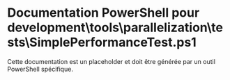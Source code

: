 # Documentation PowerShell pour development\tools\parallelization\tests\SimplePerformanceTest.ps1

Cette documentation est un placeholder et doit être générée par un outil PowerShell spécifique.
